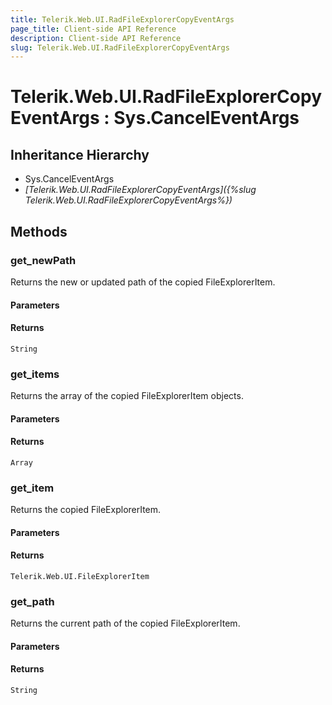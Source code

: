 ```yaml
---
title: Telerik.Web.UI.RadFileExplorerCopyEventArgs
page_title: Client-side API Reference
description: Client-side API Reference
slug: Telerik.Web.UI.RadFileExplorerCopyEventArgs
---
```


# Telerik.Web.UI.RadFileExplorerCopyEventArgs : Sys.CancelEventArgs 

## Inheritance Hierarchy

* Sys.CancelEventArgs
* *[Telerik.Web.UI.RadFileExplorerCopyEventArgs]({%slug Telerik.Web.UI.RadFileExplorerCopyEventArgs%})*

## Methods

###  get_newPath

Returns the new or updated path of the copied FileExplorerItem.

#### Parameters

#### Returns

`String` 

###  get_items

Returns the array of the copied FileExplorerItem objects.

#### Parameters

#### Returns

`Array` 

###  get_item

Returns the copied FileExplorerItem.

#### Parameters

#### Returns

`Telerik.Web.UI.FileExplorerItem` 

###  get_path

Returns the current path of the copied FileExplorerItem.

#### Parameters

#### Returns

`String` 
